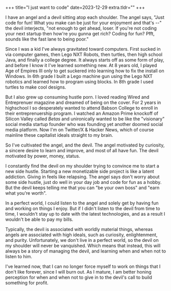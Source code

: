 +++
title="I just want to code"
date=2023-12-29
extra.tldr=""
+++


I have an angel and a devil sitting atop each shoulder. The angel says, "Just code for fun! What you make can be just for your enjoyment and that's --" the devil interjects, "not enough to get ahead, loser. If you're not coding your next startup then how're you gunna get rich? Coding for fun? Pfft, sounds like the fast lane to being poor."

Since I was a kid I've always gravitated toward computers. First sucked in via computer games, then Lego NXT Robots, then turtles, then high school Java, and finally a college degree. It always starts off as some form of play, and before I know it I've learned something new. At 8 years old, I played Age of Empires III only to get suckered into learning how to fix the install on Windows. In 6th grade I built a Lego machine gun using the Lego NXT robotics and learned how to program using blocks. In 8th grade I used turtles to make cool designs. 

But I also grew up consuming hustle porn. I loved reading Wired and Entreprenuer magazine and dreamed of being on the cover. For 2 years in highschool I so desperately wanted to attend Babson College to enroll in their entreprenuership program. I watched an Amazon Prime knockoff of Silicon Valley called _Betas_ and unironically wanted to be like the "visionary" social media startup founder who was founding yet another doomed social media platform. Now I'm on Twitter/X & Hacker News, which of course mainline these capitalist ideals straight to my brain.

So I've cultivated the angel, and the devil. The angel motivated by curiosity, a sincere desire to learn and improve, and most of all have fun. The devil motivated by power, money, status.

I constantly find the devil on my shoulder trying to convince me to start a new side hustle. Starting a new monetizable side project is like a latent addiction. Giving in feels like relapsing. The angel says don't worry about some side hustle, just do well in your day job and code for fun as a hobby. But the devil keeps telling me that you can "be your own boss" and "earn what you're worth". 

In a perfect world, I could listen to the angel and solely get by having fun and working on things I enjoy. But if I didn't listen to the devil from time to time, I wouldn't stay up to date with the latest technologies, and as a result I wouldn't be able to pay my bills.

Typically, the devil is associated with worldly material things, whereas angels are associated with high ideals, such as curiosity, enlightenment, and purity. Unfortunately, we don't live in a perfect world, so the devil on my shoulder will never be vanquished. Which means that instead, this will always be a story of managing the devil, and learning when and when not to listen to him. 

I've learned now, that I can no longer force myself to work on things that I don't like forever, since I will burn out. As I mature, I am better honing perception for when and when not to give in to the devil's call to build something for profit. 
